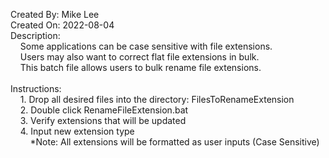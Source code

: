 Created By: Mike Lee<br />
Created On: 2022-08-04<br />
Description:<br />
&nbsp;&nbsp;&nbsp;&nbsp;Some applications can be case sensitive with file extensions.<br />
&nbsp;&nbsp;&nbsp;&nbsp;Users may also want to correct flat file extensions in bulk.<br />
&nbsp;&nbsp;&nbsp;&nbsp;This batch file allows users to bulk rename file extensions.
<br /><br />
Instructions:<br />
&nbsp;&nbsp;&nbsp;&nbsp;1. Drop all desired files into the directory: FilesToRenameExtension<br />
&nbsp;&nbsp;&nbsp;&nbsp;2. Double click RenameFileExtension.bat<br />
&nbsp;&nbsp;&nbsp;&nbsp;3. Verify extensions that will be updated<br />
&nbsp;&nbsp;&nbsp;&nbsp;4. Input new extension type<br />
&nbsp;&nbsp;&nbsp;&nbsp;&nbsp;&nbsp;&nbsp;&nbsp;*Note: All extensions will be formatted as user inputs (Case Sensitive)